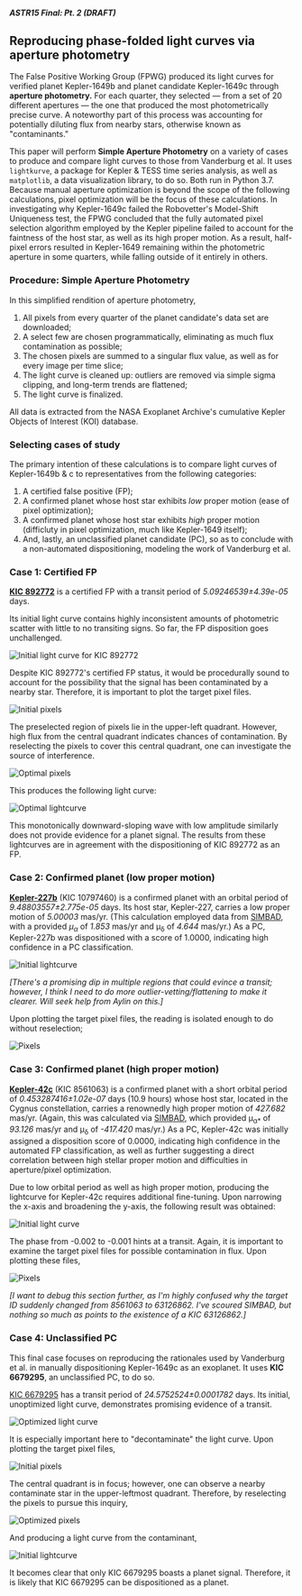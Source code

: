##### ASTR15 Final: Pt. 2 (DRAFT)

## Reproducing phase-folded light curves via aperture photometry

The False Positive Working Group (FPWG) produced its light curves for verified planet Kepler-1649b and planet candidate Kepler-1649c through **aperture photometry.** For each quarter, they selected — from a set of 20 different apertures — the one that produced the most photometrically precise curve. A noteworthy part of this process was accounting for potentially diluting flux from nearby stars, otherwise known as "contaminants."

This paper will perform **Simple Aperture Photometry** on a variety of cases to produce and compare light curves to those from Vanderburg et al. It uses `lightkurve`, a package for Kepler & TESS time series analysis, as well as `matplotlib`, a data visualization library, to do so. Both run in Python 3.7. Because manual aperture optimization is beyond the scope of the following calculations, pixel optimization will be the focus of these calculations. In investigating why Kepler-1649c failed the Robovetter's Model-Shift Uniqueness test, the FPWG concluded that the fully automated pixel selection algorithm employed by the Kepler pipeline failed to account for the faintness of the host star, as well as its high proper motion. As a result, half-pixel errors resulted in Kepler-1649 remaining within the photometric aperture in some quarters, while falling outside of it entirely in others.

### Procedure: Simple Aperture Photometry

In this simplified rendition of aperture photometry,

1. All pixels from every quarter of the planet candidate's data set are downloaded;
2. A select few are chosen programmatically, eliminating as much flux contamination as possible;
3. The chosen pixels are summed to a singular flux value, as well as for every image per time slice;
4. The light curve is cleaned up: outliers are removed via simple sigma clipping, and long-term trends are flattened;
5. The light curve is finalized.

All data is extracted from the NASA Exoplanet Archive's cumulative Kepler Objects of Interest (KOI) database.

### Selecting cases of study

The primary intention of these calculations is to compare light curves of Kepler-1649b & c to representatives from the following categories:

1. A certified false positive (FP);
2. A confirmed planet whose host star exhibits *low* proper motion (ease of pixel optimization);
3. A confirmed planet whose host star exhibits *high* proper motion (difficluty in pixel optimization, much like Kepler-1649 itself);
4. And, lastly, an unclassified planet candidate (PC), so as to conclude with a non-automated dispositioning, modeling the work of Vanderburg et al.

### Case 1: Certified FP

[**KIC 892772**](https://exoplanetarchive.ipac.caltech.edu/cgi-bin/DisplayOverview/nph-DisplayOverview?objname=KOI-1009&type=KEPLER_HOST) is a certified FP with a transit period of *5.09246539±4.39e-05* days.

Its initial light curve contains highly inconsistent amounts of photometric scatter with little to no transiting signs. So far, the FP disposition goes unchallenged.

![Initial light curve for KIC 892772](https://raw.githubusercontent.com/michellecchen/lightcurves/master/892772/892772-1.png)

Despite KIC 892772's certified FP status, it would be procedurally sound to account for the possibility that the signal has been contaminated by a nearby star. Therefore, it is important to plot the target pixel files.

![Initial pixels](https://raw.githubusercontent.com/michellecchen/lightcurves/master/892772/892772-2.png)

The preselected region of pixels lie in the upper-left quadrant. However, high flux from the central quadrant indicates chances of contamination. By reselecting the pixels to cover this central quadrant, one can investigate the source of interference.

![Optimal pixels](https://raw.githubusercontent.com/michellecchen/lightcurves/master/892772/892772-3.png)

This produces the following light curve:

![Optimal lightcurve](https://raw.githubusercontent.com/michellecchen/lightcurves/master/892772/892772-4.png)

This monotonically downward-sloping wave with low amplitude similarly does not provide evidence for a planet signal. The results from these lightcurves are in agreement with the dispositioning of KIC 892772 as an FP.

### Case 2: Confirmed planet (low proper motion)

[**Kepler-227b**](https://exoplanetarchive.ipac.caltech.edu/cgi-bin/DisplayOverview/nph-DisplayOverview?objname=K00752.01&type=KEPLER_CANDIDATE) (KIC 10797460) is a confirmed planet with an orbital period of *9.48803557±2.775e-05* days. Its host star, Kepler-227, carries a low proper motion of *5.00003* mas/yr. (This calculation employed data from [SIMBAD](http://simbad.u-strasbg.fr/simbad/sim-id?Ident=KIC+10797460&submit=submit+id), with a provided *μ<sub>α*</sub> of *1.853* mas/yr and μ<sub>δ</sub> of *4.644* mas/yr.) As a PC, Kepler-227b was dispositioned with a score of 1.0000, indicating high confidence in a PC classification.

![Initial lightcurve](https://raw.githubusercontent.com/michellecchen/lightcurves/master/10797460/10797460-1.png)

*[There's a promising dip in multiple regions that could evince a transit; however, I think I need to do more outlier-vetting/flattening to make it clearer. Will seek help from Aylin on this.]*

Upon plotting the target pixel files, the reading is isolated enough to do without reselection;

![Pixels](https://raw.githubusercontent.com/michellecchen/lightcurves/master/10797460/10797460-2.png)

### Case 3: Confirmed planet (high proper motion)

[**Kepler-42c**](https://exoplanetarchive.ipac.caltech.edu/cgi-bin/DisplayOverview/nph-DisplayOverview?objname=K00961.02&type=KEPLER_CANDIDATE) (KIC 8561063) is a confirmed planet with a short orbital period of *0.453287416±1.02e-07* days (10.9 hours) whose host star, located in the Cygnus constellation, carries a renownedly high proper motion of *427.682* mas/yr. (Again, this was calculated via [SIMBAD](http://simbad.u-strasbg.fr/simbad/sim-id?Ident=KIC+8561063&NbIdent=1&Radius=2&Radius.unit=arcmin&submit=submit+id), which provided μ<sub>α*</sub> of *93.126* mas/yr and μ<sub>δ</sub> of *-417.420* mas/yr.) As a PC, Kepler-42c was initially assigned a disposition score of 0.0000, indicating high confidence in the automated FP classification, as well as further suggesting a direct correlation between high stellar proper motion and difficulties in aperture/pixel optimization.

Due to low orbital period as well as high proper motion, producing the lightcurve for Kepler-42c requires additional fine-tuning. Upon narrowing the x-axis and broadening the y-axis, the following result was obtained:

![Initial light curve](https://raw.githubusercontent.com/michellecchen/lightcurves/master/8561063/8561063-1.png)

The phase from -0.002 to -0.001 hints at a transit. Again, it is important to examine the target pixel files for possible contamination in flux. Upon plotting these files,

![Pixels](https://raw.githubusercontent.com/michellecchen/lightcurves/master/8561063/8561063-2.png)

*[I want to debug this section further, as I'm highly confused why the target ID suddenly changed from 8561063 to 63126862. I've scoured SIMBAD, but nothing so much as points to the existence of a KIC 63126862.]*

### Case 4: Unclassified PC

This final case focuses on reproducing the rationales used by Vanderburg et al. in manually dispositioning Kepler-1649c as an exoplanet. It uses **KIC 6679295**, an unclassified PC, to do so.

[KIC 6679295](https://exoplanetarchive.ipac.caltech.edu/cgi-bin/DisplayOverview/nph-DisplayOverview?objname=KOI-2862.01&type=KEPLER_CANDIDATE) has a transit period of *24.5752524±0.0001782* days. Its initial, unoptimized light curve, demonstrates promising evidence of a transit.

![Optimized light curve](https://raw.githubusercontent.com/michellecchen/lightcurves/master/6679295/6679295-4.png)

It is especially important here to "decontaminate" the light curve. Upon plotting the target pixel files,

![Initial pixels](https://raw.githubusercontent.com/michellecchen/lightcurves/master/6679295/6679295-1.png)

The central quadrant is in focus; however, one can observe a nearby contaminate star in the upper-leftmost quadrant. Therefore, by reselecting the pixels to pursue this inquiry,

![Optimized pixels](https://raw.githubusercontent.com/michellecchen/lightcurves/master/6679295/6679295-3.png)

And producing a light curve from the contaminant,

![Initial lightcurve](https://raw.githubusercontent.com/michellecchen/lightcurves/master/6679295/6679295-2.png)

It becomes clear that only KIC 6679295 boasts a planet signal. Therefore, it is likely that KIC 6679295 can be dispositioned as a planet.